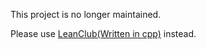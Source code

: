 This project is no longer maintained.

Please use [LeanClub(Written in cpp)](https://github.com/typcn/LeanClub) instead.
